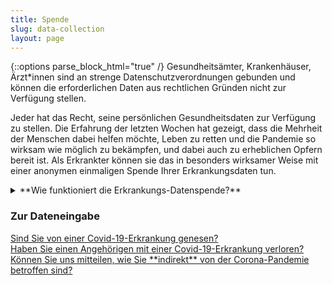 ```yaml
---
title: Spende
slug: data-collection
layout: page
---
```

{::options parse_block_html="true" /}
Gesundheitsämter, Krankenhäuser, Ärzt\*innen
sind an strenge Datenschutzverordnungen gebunden und können die erforderlichen Daten aus rechtlichen Gründen nicht zur Verfügung stellen.

Jeder hat das Recht, seine persönlichen Gesundheitsdaten zur Verfügung zu stellen.
Die Erfahrung der letzten Wochen hat gezeigt, dass die Mehrheit der Menschen dabei helfen möchte, Leben zu retten und die Pandemie so wirksam wie möglich zu bekämpfen, und dabei auch zu erheblichen Opfern bereit ist.
Als Erkrankter können sie das in besonders wirksamer Weise mit einer anonymen einmaligen Spende Ihrer Erkrankungsdaten tun.

<details><summary markdown="span">**Wie funktioniert die Erkrankungs-Datenspende?**</summary>
1. Anonyme Datenerfassung:
   Ihre Gesundheitsdaten sind sehr privat, und daher ist es entscheidend, Ihre Identität zu schützen.
2. Öffentliche Daten für die internationale Öffentlichkeit:
   - Ihr anonymer Datensatz wird im Datenarchiv nach Absendung mit einer Creative-Commons Lizenz veröffentlicht.
   - Der aktuellste Datenstand kann von der Wissenschaftsgemeinde beforscht werden. 
3. Prüfung der Datenqualität durch behandelnde Ärzt\*innen und Kliniken.
   - Bei der Datenerfassung wird die email des meldenden Gesundheitsamtes erfragt.
   - Das Gesundheitsamt kann anhand des Datums von Test, Aufnahme und Entlassung/Tod die behandelnde Ärzt\*in ermitteln. 
   - Die behandelnde Ärzt\*in kann Ihre Angaben mit Patientenakten abgleichen und auf Korrektheit bestätigen.
</details>

### Zur Dateneingabe
<a class="button" href="Genesene.html" style="display: block;">
	Sind Sie von einer Covid-19-Erkrankung genesen?
</a>
<a class="button" href="Angehoerige.html" style="display: block;">
   Haben Sie einen Angehörigen mit einer Covid-19-Erkrankung verloren?
</a>
<a class="button" href="Nichterkrankte.html" style="display: block;">
   Können Sie uns mitteilen, wie Sie **indirekt** von der Corona-Pandemie betroffen sind?
</a>


